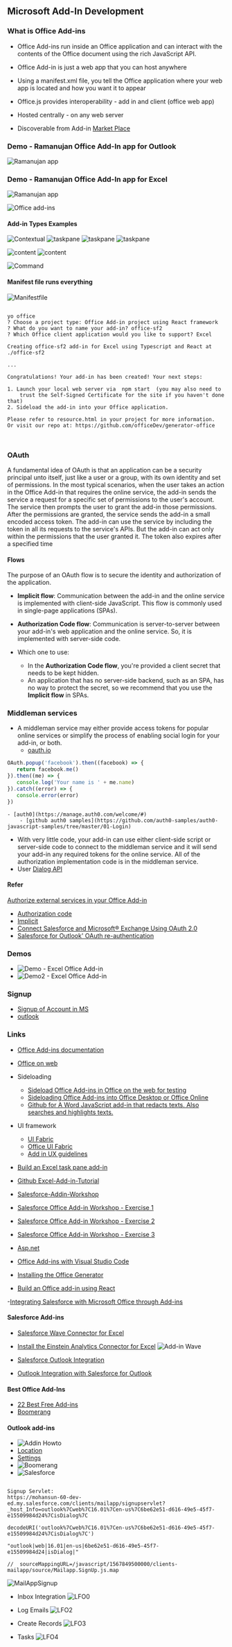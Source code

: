 ## Microsoft Add-In Development

### What is Office Add-ins 
- Office Add-ins run inside an Office application and can interact with the contents of the Office document using the rich JavaScript API.

- Office Add-in is just a web app that you can host anywhere
- Using a manifest.xml file, you tell the Office application where your web app is located and how you want it to appear
- Office.js provides interoperability - add in and client (office web app)
- Hosted centrally - on any web server 
- Discoverable from Add-in [Market Place](https://appsource.microsoft.com/en-us/marketplace/apps?product=add-ins)


### Demo - Ramanujan Office Add-In app for Outlook
![Ramanujan app](img/ramanujan-add-in-outlook-1.gif)

### Demo - Ramanujan Office Add-In app for Excel
![Ramanujan app](img/ramanujan-add-in-1.gif)

![Office add-ins](img/office-addins-1.png)

#### Add-in Types Examples
![Contextual](img/addin-in-contextual.png)
![taskpane](img/addin-taskpane.png)
![taskpane](img/addin-taskpane-2.png)
![taskpane](img/addin-taskpane-3.png)

![content](img/addin-content.png)
![content](img/addin-content-2.png)

![Command](img/addin-command.png)


#### Manifest file runs everything
![Manifestfile](img/office-addin-manifest.png )




```

yo office
? Choose a project type: Office Add-in project using React framework
? What do you want to name your add-in? office-sf2
? Which Office client application would you like to support? Excel

Creating office-sf2 add-in for Excel using Typescript and React at ./office-sf2

...

Congratulations! Your add-in has been created! Your next steps:

1. Launch your local web server via  npm start  (you may also need to
    trust the Self-Signed Certificate for the site if you haven't done that)
2. Sideload the add-in into your Office application.

Please refer to resource.html in your project for more information.
Or visit our repo at: https://github.com/officeDev/generator-office



```

### OAuth
A fundamental idea of OAuth is that an application can be a security principal unto itself, just like a user or a group, with its own identity and set of permissions. In the most typical scenarios, when the user takes an action in the Office Add-in that requires the online service, the add-in sends the service a request for a specific set of permissions to the user's account. The service then prompts the user to grant the add-in those permissions. After the permissions are granted, the service sends the add-in a small encoded access token. The add-in can use the service by including the token in all its requests to the service's APIs. But the add-in can act only within the permissions that the user granted it. The token also expires after a specified time

#### Flows
The purpose of an OAuth flow is to secure the identity and authorization of the application. 

- **Implicit flow**: Communication between the add-in and the online service is implemented with client-side JavaScript. This flow is commonly used in single-page applications (SPAs).

- **Authorization Code flow**: Communication is server-to-server between your add-in's web application and the online service. So, it is implemented with server-side code.

- Which one to use:
    - In the **Authorization Code flow**, you're provided a client secret that needs to be kept hidden. 
    - An application that has no server-side backend, such as an SPA, has no way to protect the secret, so we recommend that you use the **Implicit flow** in SPAs.

### Middleman services
- A middleman service may either provide access tokens for popular online services or simplify the process of enabling social login for your add-in, or both. 
    - [oauth.io](https://oauth.io/)

 ```javascript
OAuth.popup('facebook').then((facebook) => {
    return facebook.me()
}).then((me) => {
    console.log('Your name is ' + me.name)
}).catch((error) => {
    console.error(error)
})
```
    - [auth0](https://manage.auth0.com/welcome/#)
        - [github auth0 samples](https://github.com/auth0-samples/auth0-javascript-samples/tree/master/01-Login)

- With very little code, your add-in can use either client-side script or server-side code to connect to the middleman service and it will send your add-in any required tokens for the online service. All of the authorization implementation code is in the middleman service.
- User [Dialog API](https://docs.microsoft.com/en-us/office/dev/add-ins/develop/dialog-api-in-office-add-ins#use-the-dialog-apis-in-an-authentication-flow)

#### Refer
[Authorize external services in your Office Add-in](https://docs.microsoft.com/en-us/office/dev/add-ins/develop/auth-external-add-ins)
- [Authorization code](https://tools.ietf.org/html/rfc6749#section-1.3.1)
- [Implicit](https://tools.ietf.org/html/rfc6749#section-1.3.2) 
- [Connect Salesforce and Microsoft® Exchange Using OAuth 2.0](https://help.salesforce.com/articleView?id=lightning_sync_admin_exch_connect_w_oauth.htm&type=5)
- [Salesforce for Outlook' OAuth re-authentication](https://help.salesforce.com/articleView?id=000336422&language=en_US&type=1&mode=1)

### Demos
 - ![Demo - Excel Office Add-in](img/excel-add-in-1.gif)
 - ![Demo2 - Excel Office Add-in](img/excel-add-in-3.gif)



### Signup
- [Signup of Account in MS](https://signup.live.com/signup)
- [outlook](https://outlook.live.com/mail/inbox)
### Links

- [Office Add-ins documentation](https://docs.microsoft.com/en-us/office/dev/add-ins/)
- [Office on web](https://www.office.com/?auth=1)
- Sideloading
    - [Sideload Office Add-ins in Office on the web for testing](https://docs.microsoft.com/en-us/office/dev/add-ins/testing/sideload-office-add-ins-for-testing#sideload-an-office-add-in-in-office-on-the-web)
    - [Sideloading Office Add-ins into Office Desktop or Office Online](https://www.youtube.com/watch?time_continue=16&v=XXsAw2UUiQo)
    - [Github for A Word JavaScript add-in that redacts texts. Also searches and highlights texts.](https://github.com/OfficeDev/Word-Add-in-JS-redact)

-  UI framework
    - [UI Fabric](https://developer.microsoft.com/en-us/fabric#/)
    - [Office UI Fabric](https://www.youtube.com/watch?v=YsNhK6EmTxo)
    - [Add in UX guidelines](https://docs.microsoft.com/en-us/office/dev/add-ins/design/add-in-design)

- [Build an Excel task pane add-in](https://docs.microsoft.com/en-us/office/dev/add-ins/quickstarts/excel-quickstart-jquery?tabs=yeomangenerator)
- [Github Excel-Add-in-Tutorial](https://github.com/OfficeDev/Excel-Add-in-Tutorial)
- [Salesforce-Addin-Workshop](https://github.com/OfficeDev/Salesforce-Addin-Workshop)
- [Salesforce Office Add-in Workshop - Exercise 1](https://www.youtube.com/watch?v=skvou346HOo)
- [Salesforce Office Add-in Workshop - Exercise 2](https://www.youtube.com/watch?v=1vHNsCDy3wQ)
- [Salesforce Office Add-in Workshop - Exercise 3](https://www.youtube.com/watch?v=_lXp3ML0W3k)
- [Asp.net](https://dotnet.microsoft.com/apps/aspnet)
- [Office Add-ins with Visual Studio Code](https://code.visualstudio.com/docs/other/office)  
- [Installing the Office Generator](https://developer.microsoft.com/en-us/office/blogs/creating-office-add-ins-with-any-editor-introducing-yo-office/)
- [Build an Office add-in using React](https://www.youtube.com/watch?v=Aszwh_h5MtM)

-[Integrating Salesforce with Microsoft Office through Add-ins](https://www.youtube.com/watch?v=33qzO54dKvQ)

#### Salesforce Add-ins
- [Salesforce Wave Connector for Excel](https://appsource.microsoft.com/en-us/product/office/WA104379394?src=office&corrid=09eba5e7-529c-432b-8b96-579361c37615&omexanonuid=51339668-c31b-420c-a7ee-900484382c80&referralurl=https%3a%2f%2fexcel.officeapps.live.com%2f)
- [Install the Einstein Analytics Connector for Excel](https://help.salesforce.com/articleView?id=bi_integrate_wave_connector.htm&type=5)
![Add-in Wave](img/office-addin-wave.gif)

- [Salesforce Outlook Integration](https://appsource.microsoft.com/en-us/product/office/WA104379334)
- [Outlook Integration with Salesforce for Outlook](http://sfdc.co/cckKXJ)

#### Best Office Add-Ins
- [22 Best Free Add-ins](https://zapier.com/blog/best-word-excel-powerpoint-addins/)
- [Boomerang](https://appsource.microsoft.com/en-us/product/office/WA104379606?tab=Overview&utm_source=zapier.com&utm_medium=referral&utm_campaign=zapier)


#### Outlook add-ins
- ![Addin Howto](img/outlook-addin-howto.png)
- [Location](https://outlook.live.com/owa/?path=/options/manageapps/action/installFromURL.slab&assetid=WA104379334&lc=en-US&pm=US&scope=3&licensetype=Free&corr=ee593bc8-c607-41d5-81fc-0f37486a099e&upt=Consumer)
- [Settings](https://outlook.live.com/mail/options/mail/layout)
- ![Boomerang](img/outlook-addin.png)
- ![Salesforce](img/outlook-addin-sf.png)

```

Signup Servlet:
https://mohansun-60-dev-ed.my.salesforce.com/clients/mailapp/signupservlet?_host_Info=outlook%7Cweb%7C16.01%7Cen-us%7C6be62e51-d616-49e5-45f7-e15509984d24%7CisDialog%7C

decodeURI('outlook%7Cweb%7C16.01%7Cen-us%7C6be62e51-d616-49e5-45f7-e15509984d24%7CisDialog%7C')

"outlook|web|16.01|en-us|6be62e51-d616-49e5-45f7-e15509984d24|isDialog|"

//  sourceMappingURL=/javascript/1567849500000/clients-mailapp/source/Mailapp.SignUp.js.map

```

![MailAppSignup](img/lfo-mailAppSignup.png )

- Inbox Integration 
![LFO0](https://az158878.vo.msecnd.net/marketing/Partner_21474843361/Product_42949677285/Asset_a7fc333c-a458-4578-be9a-047f2d67163f/4WithInbox.png)

- Log Emails
![LFO2](https://az158878.vo.msecnd.net/marketing/Partner_21474843361/Product_42949677285/Asset_e2e9465a-d190-4e37-a71c-73a6cb937e09/3Related.png)

- Create Records
![LFO3](https://az158878.vo.msecnd.net/marketing/Partner_21474843361/Product_42949677285/Asset_576eab74-3ff9-4100-8e50-f3100941a654/5CreateRecords.png)

- Tasks
![LFO4](https://az158878.vo.msecnd.net/marketing/Partner_21474843361/Product_42949677285/Asset_a71ce1f1-a240-4b96-a2c2-ea9cc6cbb43a/6Tasks.png)


